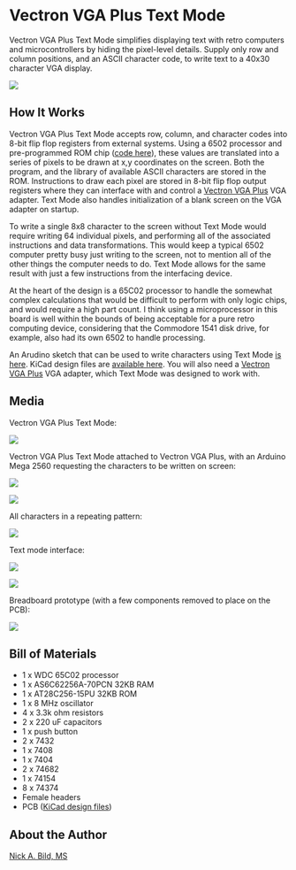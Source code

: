 # Vectron VGA Plus Text Mode

Vectron VGA Plus Text Mode simplifies displaying text with retro computers and microcontrollers by hiding the pixel-level details.  Supply only row and column positions, and an ASCII character code, to write text to a 40x30 character VGA display.

![](https://raw.githubusercontent.com/nickbild/vectron_vga_plus_text_mode/main/media/text_mode_angle_sm.jpg)

## How It Works

Vectron VGA Plus Text Mode accepts row, column, and character codes into 8-bit flip flop registers from external systems.  Using a 6502 processor and pre-programmed ROM chip ([code here](https://github.com/nickbild/vectron_vga_plus_text_mode/blob/main/os.asm)), these values are translated into a series of pixels to be drawn at x,y coordinates on the screen.  Both the program, and the library of available ASCII characters are stored in the ROM.  Instructions to draw each pixel are stored in 8-bit flip flop output registers where they can interface with and control a [Vectron VGA Plus](https://github.com/nickbild/vectron_vga_plus) VGA adapter.  Text Mode also handles initialization of a blank screen on the VGA adapter on startup.

To write a single 8x8 character to the screen without Text Mode would require writing 64 individual pixels, and performing all of the associated instructions and data transformations.  This would keep a typical 6502 computer pretty busy just writing to the screen, not to mention all of the other things the computer needs to do.  Text Mode allows for the same result with just a few instructions from the interfacing device.

At the heart of the design is a 65C02 processor to handle the somewhat complex calculations that would be difficult to perform with only logic chips, and would require a high part count.  I think using a microprocessor in this board is well within the bounds of being acceptable for a pure retro computing device, considering that the Commodore 1541 disk drive, for example, also had its own 6502 to handle processing.

An Arudino sketch that can be used to write characters using Text Mode [is here](https://github.com/nickbild/vectron_vga_plus_text_mode/tree/main/ardunio_tester).  KiCad design files are [available here](https://github.com/nickbild/vectron_vga_plus_text_mode/tree/main/kicad).  You will also need a [Vectron VGA Plus](https://github.com/nickbild/vectron_vga_plus) VGA adapter, which Text Mode was designed to work with.

## Media

Vectron VGA Plus Text Mode:

![](https://raw.githubusercontent.com/nickbild/vectron_vga_plus_text_mode/main/media/text_mode_sm.jpg)

Vectron VGA Plus Text Mode attached to Vectron VGA Plus, with an Arduino Mega 2560 requesting the characters to be written on screen:

![](https://raw.githubusercontent.com/nickbild/vectron_vga_plus_text_mode/main/media/full_setup_w_arduino_angle_sm.jpg)

![](https://raw.githubusercontent.com/nickbild/vectron_vga_plus_text_mode/main/media/text_mode_with_vga_plus_close_sm.jpg)

All characters in a repeating pattern:

![](https://raw.githubusercontent.com/nickbild/vectron_vga_plus_text_mode/main/media/screenshot_all_chars_sm.jpg)

Text mode interface:

![](https://raw.githubusercontent.com/nickbild/vectron_vga_plus_text_mode/main/media/screenshot_prompt_sm.jpg)

![](https://raw.githubusercontent.com/nickbild/vectron_vga_plus_text_mode/main/media/schematic.svg)

Breadboard prototype (with a few components removed to place on the PCB):

![](https://raw.githubusercontent.com/nickbild/vectron_vga_plus_text_mode/main/media/breadboard_prototype_sm.jpg)

## Bill of Materials

- 1 x WDC 65C02 processor
- 1 x AS6C62256A-70PCN 32KB RAM
- 1 x AT28C256-15PU 32KB ROM
- 1 x 8 MHz oscillator
- 4 x 3.3k ohm resistors
- 2 x 220 uF capacitors
- 1 x push button
- 2 x 7432
- 1 x 7408
- 1 x 7404
- 2 x 74682
- 1 x 74154
- 8 x 74374
- Female headers
- PCB ([KiCad design files](https://github.com/nickbild/vectron_vga_plus_text_mode/tree/main/kicad))

## About the Author

[Nick A. Bild, MS](https://nickbild79.firebaseapp.com/#!/)
